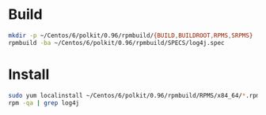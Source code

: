 # Build

```sh
mkdir -p ~/Centos/6/polkit/0.96/rpmbuild/{BUILD,BUILDROOT,RPMS,SRPMS}
rpmbuild -ba ~/Centos/6/polkit/0.96/rpmbuild/SPECS/log4j.spec
```

# Install

```sh
sudo yum localinstall ~/Centos/6/polkit/0.96/rpmbuild/RPMS/x84_64/*.rpm
rpm -qa | grep log4j
```